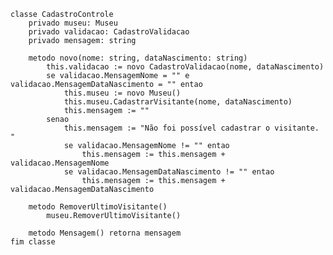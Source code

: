     classe CadastroControle
        privado museu: Museu
        privado validacao: CadastroValidacao
        privado mensagem: string

        metodo novo(nome: string, dataNascimento: string)
            this.validacao := novo CadastroValidacao(nome, dataNascimento)
            se validacao.MensagemNome = "" e validacao.MensagemDataNascimento = "" entao
                this.museu := novo Museu()
                this.museu.CadastrarVisitante(nome, dataNascimento)
                this.mensagem := ""
            senao
                this.mensagem := "Não foi possível cadastrar o visitante. "
                se validacao.MensagemNome != "" entao
                    this.mensagem := this.mensagem + validacao.MensagemNome
                se validacao.MensagemDataNascimento != "" entao
                    this.mensagem := this.mensagem + validacao.MensagemDataNascimento

        metodo RemoverUltimoVisitante()
            museu.RemoverUltimoVisitante()

        metodo Mensagem() retorna mensagem
    fim classe
